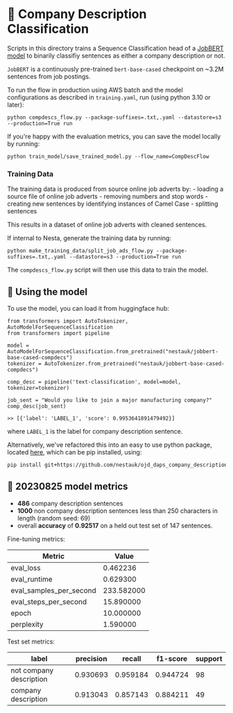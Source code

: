 # 📠 Company Description Classification

Scripts in this directory trains a Sequence Classification head of a [JobBERT model](https://huggingface.co/jjzha/jobbert-base-cased) to binarily classifiy sentences as either a company description or not.

`JobBERT` is a continuously pre-trained `bert-base-cased` checkpoint on ~3.2M sentences from job postings.

To run the flow in production using AWS batch and the model configurations as described in `training.yaml`, run (using python 3.10 or later):

`python compdescs_flow.py --package-suffixes=.txt,.yaml --datastore=s3 --production=True run`

If you're happy with the evaluation metrics, you can save the model locally by running:

`python train_model/save_trained_model.py --flow_name=CompDescFlow`

### Training Data

The training data is produced from source online job adverts by:
    - loading a source file of online job adverts
    - removing numbers and stop words
    - creating new sentences by identifying instances of Camel Case
    - splitting sentences

This results in a dataset of online job adverts with cleaned sentences.

If internal to Nesta, generate the training data by running:

`python make_training_data/split_job_ads_flow.py --package-suffixes=.txt,.yaml --datastore=s3 --production=True run`

The `compdescs_flow.py` script will then use this data to train the model.

## 📠 Using the model

To use the model, you can load it from huggingface hub:

```
from transformers import AutoTokenizer, AutoModelForSequenceClassification
from transformers import pipeline

model = AutoModelForSequenceClassification.from_pretrained("nestauk/jobbert-base-cased-compdecs")
tokenizer = AutoTokenizer.from_pretrained("nestauk/jobbert-base-cased-compdecs")

comp_desc = pipeline('text-classification', model=model, tokenizer=tokenizer)

job_sent = "Would you like to join a major manufacturing company?"
comp_desc(job_sent)

>> [{'label': 'LABEL_1', 'score': 0.9953641891479492}]
```

where `LABEL_1` is the label for company description sentence.

Alternatively, we've refactored this into an easy to use python package, located [here](https://github.com/nestauk/ojd_daps_company_descriptions), which can be pip installed, using:

```bash
pip install git+https://github.com/nestauk/ojd_daps_company_descriptions.git
```

## 📠 20230825 model metrics

- **486** company description sentences
- **1000** non company description sentences less than 250 characters in length (random seed: 69)
- overall **accuracy** of **0.92517** on a held out test set of 147 sentences.

Fine-tuning metrics:

| Metric                  | Value      |
| ----------------------- | ---------- |
| eval_loss               | 0.462236   |
| eval_runtime            | 0.629300   |
| eval_samples_per_second | 233.582000 |
| eval_steps_per_second   | 15.890000  |
| epoch                   | 10.000000  |
| perplexity              | 1.590000   |

Test set metrics:

| label                   | precision | recall   | f1-score | support |
| ----------------------- | --------- | -------- | -------- | ------- |
| not company description | 0.930693  | 0.959184 | 0.944724 | 98      |
| company description     | 0.913043  | 0.857143 | 0.884211 | 49      |
